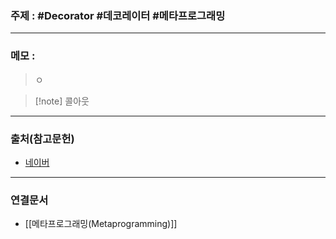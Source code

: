 ### 주제 : #Decorator #데코레이터 #메타프로그래밍 

___

### 메모 : 

>ㅇ

>[!note] 콜아웃

___

### 출처(참고문헌)

- [네이버](https://www.naver.com/)

___

### 연결문서

- [[메타프로그래밍(Metaprogramming)]]

